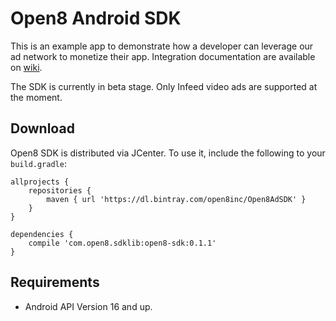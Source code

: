 # Open8 Android SDK
This is an example app to demonstrate how a developer can leverage our ad network to monetize their app. Integration documentation are available on [wiki](https://github.com/open8inc/open8-sdk-android-example/wiki/In-Feed-Wide-Fit-Panel-Ad-Integration-example).

The SDK is currently in beta stage. Only Infeed video ads are supported at the moment.

## Download
Open8 SDK is distributed via JCenter. To use it, include the following to your `build.gradle`:
```
allprojects {
    repositories {
        maven { url 'https://dl.bintray.com/open8inc/Open8AdSDK' }
    }
}

dependencies {
    compile 'com.open8.sdklib:open8-sdk:0.1.1'
}
```
## Requirements

- Android API Version 16 and up.
